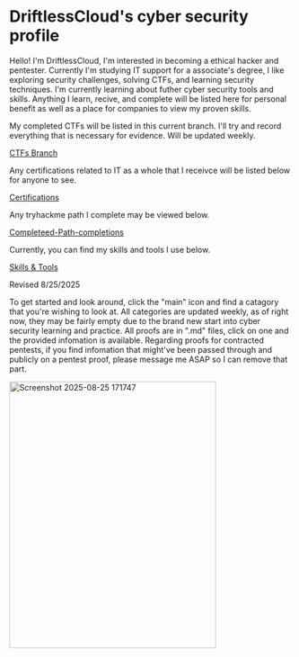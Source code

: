# DriftlessCloud's cyber security profile
Hello! I'm DriftlessCloud, I'm interested in becoming a ethical hacker and pentester. Currently I'm studying IT support for a associate's degree, I like exploring security challenges, solving CTFs, and learning security techniques. I'm currently learning about futher cyber security tools and skills. Anything I learn, recive, and complete will be listed here for personal benefit as well as a place for companies to view my proven skills.

My completed CTFs will be listed in this current branch. I'll try and record everything that is necessary for evidence. Will be updated weekly.

[CTFs Branch](https://github.com/DriftlessCloud1/DriftlessCloud/tree/CTFs)

Any certifications related to IT as a whole that I receivce will be listed below for anyone to see.

[Certifications](https://github.com/DriftlessCloud1/DriftlessCloud/tree/Certifications)

Any tryhackme path I complete may be viewed below.

[Completeed-Path-completions](https://github.com/DriftlessCloud1/DriftlessCloud/tree/Completeed-Path-completions)

Currently, you can find my skills and tools I use below.

[Skills & Tools](https://github.com/DriftlessCloud1/DriftlessCloud/tree/Skills-%26-Tools)

Revised 8/25/2025

To get started and look around, click the "main" icon and find a catagory that you're wishing to look at. All categories are updated weekly, as of right now, they may be fairly empty due to the brand new start into cyber security learning and practice. All proofs are in ".md" files, click on one and the provided infomation is available. Regarding proofs for contracted pentests, if you find infomation that might've been passed through and publicly on a pentest proof, please message me ASAP so I can remove that part. 

<img width="368" height="474" alt="Screenshot 2025-08-25 171747" src="https://github.com/user-attachments/assets/72836f74-81cd-404f-9ba2-3b9b0150897d" />
